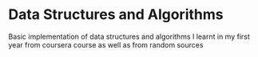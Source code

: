 # Data Structures and Algorithms
Basic implementation of data structures and algorithms I learnt in my first year from coursera course as well as from random sources
